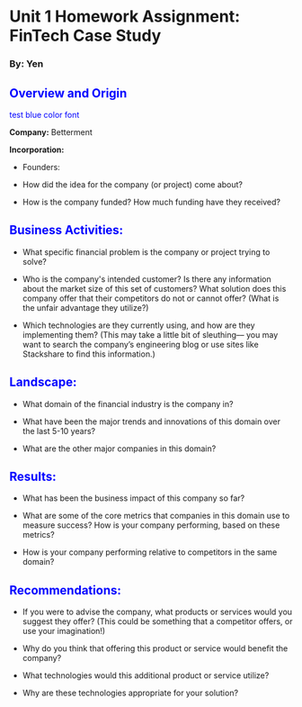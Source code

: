 # Unit 1 Homework Assignment: FinTech Case Study
### By: Yen

## <span style="color:blue">Overview and Origin</span>
<font color='blue'>test blue color font</font>

**Company:** Betterment

**Incorporation:**

* Founders: 

* How did the idea for the company (or project) come about?

* How is the company funded? How much funding have they received?


## <span style="color:blue">Business Activities:</span>

* What specific financial problem is the company or project trying to solve?

* Who is the company's intended customer?  Is there any information about the market size of this set of customers?
What solution does this company offer that their competitors do not or cannot offer? (What is the unfair advantage they utilize?)

* Which technologies are they currently using, and how are they implementing them? (This may take a little bit of sleuthing–– you may want to search the company’s engineering blog or use sites like Stackshare to find this information.)


## <span style="color:blue">Landscape:</span>

* What domain of the financial industry is the company in?

* What have been the major trends and innovations of this domain over the last 5-10 years?

* What are the other major companies in this domain?


## <span style="color:blue">Results:</span>

* What has been the business impact of this company so far?

* What are some of the core metrics that companies in this domain use to measure success? How is your company performing, based on these metrics?

* How is your company performing relative to competitors in the same domain?


## <span style="color:blue">Recommendations:</span> 

* If you were to advise the company, what products or services would you suggest they offer? (This could be something that a competitor offers, or use your imagination!)

* Why do you think that offering this product or service would benefit the company?

* What technologies would this additional product or service utilize?

* Why are these technologies appropriate for your solution?
